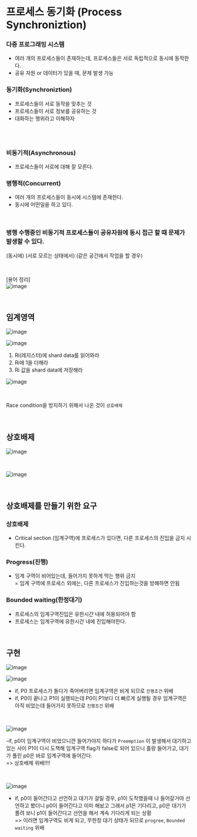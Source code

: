 # 프로세스 동기화 (Process Synchroniztion)

### 다중 프로그래밍 시스템
- 여러 개의 프로세스들이 존재하는데, 프로세스들은 서로 독립적으로 동시에 동작한다.
- 공유 자원 or 데이터가 있을 때, 문제 발생 가능

### 동기화(Synchroniztion)
- 프로세스들이 서로 동작을 맞추는 것
- 프로세스들이 서로 정보를 공유하는 것
- 대화하는 행위라고 이해하자


</br>
<br>

### 비동기적(Asynchronous)
- 프로세스들이 서로에 대해 잘 모른다.

### 병행적(Concurrent)
- 여러 개의 프로세스들이 동시에 시스템에 존재한다.
- 동시에 어떤일을 하고 있다.

<br>
  
### 병행 수행중인 비동기적 프로세스들이 공유자원에 동시 접근 할 때 문제가 발생할 수 있다.
   (동시에)       (서로 모르는 상태에서)      (같은 공간에서 작업을 할 경우)   <br>

 <br>
 
 [용어 정리] <br>
![image](https://github.com/leesuuuuumm/Deep-CS-study_for_interview/assets/58407737/373d6f9d-d0e5-482d-bd2a-ddb6f9efc970)

<br>

## 임계영역
![image](https://github.com/leesuuuuumm/Deep-CS-study_for_interview/assets/58407737/8d45ac98-96a0-4274-a64f-85ef57e8ee86)

![image](https://github.com/leesuuuuumm/Deep-CS-study_for_interview/assets/58407737/d709359f-5ea0-48e0-a915-8185b00d5878)

1. Ri(레지스터)에 shard data를 읽어와라
2. Ri에 1을 더해라
3. Ri 값을 shard data에 저장해라

![image](https://github.com/leesuuuuumm/Deep-CS-study_for_interview/assets/58407737/b415591c-9ffb-4b08-9afa-234cdaec0d8f)

<br>

Race condition을 방지하기 위해서 나온 것이 `상호배제` <br>

<br>

## 상호배제
![image](https://github.com/leesuuuuumm/Deep-CS-study_for_interview/assets/58407737/a83baa91-dfe1-47e3-8dcb-7770a6612c59)

<br>

![image](https://github.com/leesuuuuumm/Deep-CS-study_for_interview/assets/58407737/0c75b76f-2ee4-466b-9bc4-d83cdf8bad9c)

<br>

## 상호배제를 만들기 위한 요구
### 상호배제
- Critical section (임계구역)에 프로세스가 있다면, 다른 프로세스의 진입을 금지 시킨다.

### Progress(진행)
- 임계 구역이 비어있는데, 들어가지 못하게 막는 행위 금지 <br>
  = 임계 구역에 프로세스 외에는, 다른 프로세스가 진입하는것을 방해하면 안됨 <br>


### Bounded waiting(한정대기)
- 프로세스의 임계구역진입은 유한시간 내에 허용되어야 함
- 프로세스는 임계구역에 유한시간 내에 진입해야한다.

</br>

## 구현
![image](https://github.com/leesuuuuumm/Deep-CS-study_for_interview/assets/58407737/e8a9fee2-b8c1-4d6b-a6c6-c06b47856419) </br>

![image](https://github.com/leesuuuuumm/Deep-CS-study_for_interview/assets/58407737/6e6daea6-c10f-4aba-9b0a-ff9b7beb695d) </br>


- if, P0 프로세스가 돌다가 죽어버리면 임계구역은 비게 되므로 `진행조건` 위배
- if, P0이 끝나고 P1이 실행되는데 P0이 P1보다 더 빠르게 실행될 경우 임계구역은 아직 비었는데 들어가지 못하므로 `진행조건` 위배


</br>

![image](https://github.com/leesuuuuumm/Deep-CS-study_for_interview/assets/58407737/edca6964-995f-4e51-80fa-74b4a88dbe8c) </br>

-if, p0이 임계구역이 비었으니깐 들어가야지 하다가 `Preemption` 이 발생해서 대기하고 있는 사이 P1이 다시 도책해 임계구역 flag가 false로 되어 있으니 홀랑 들어가고, 대기가 풀린 p0은 바로 임계구역에 들어간다. </br>
=> 상호배제 위배!!!!  </br>


</br>

![image](https://github.com/leesuuuuumm/Deep-CS-study_for_interview/assets/58407737/807127b7-04df-4b3a-a21a-6658cae22837) </br>

- if, p0이 들어간다고 선언하고 대기가 걸릴 경우, p1이 도착했을때 나 들어갈거야 선언하고 봤더니 p0이 들어간다고 이미 해놨고 그래서 p1은 기다리고, p0은 대기가 풀려 보니 p1이 들어간다고 선언을 해서 계속 기다리게 되는 상황 </br>
=> 이러면 임계구역도 비게 되고, 무한정 대기 상태가 되므로 `progree`, `Bounded waiting` 위배 </br>


